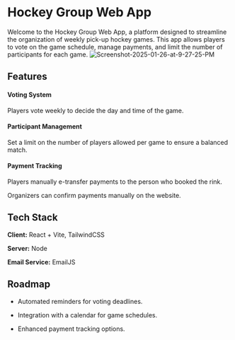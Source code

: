 
# Hockey Group Web App


Welcome to the Hockey Group Web App, a platform designed to streamline the organization of weekly pick-up hockey games. This app allows players to vote on the game schedule, manage payments, and limit the number of participants for each game.
<img src="https://i.ibb.co/TRfPQ8N/Screenshot-2025-01-26-at-9-27-25-PM.png" alt="Screenshot-2025-01-26-at-9-27-25-PM"/>



## Features

#### Voting System

Players vote weekly to decide the day and time of the game.

#### Participant Management

Set a limit on the number of players allowed per game to ensure a balanced match.

#### Payment Tracking

Players manually e-transfer payments to the person who booked the rink.

Organizers can confirm payments manually on the website.


## Tech Stack

**Client:** React + Vite, TailwindCSS 

**Server:** Node

**Email Service:** EmailJS


## Roadmap

- Automated reminders for voting deadlines.



- Integration with a calendar for game schedules.

- Enhanced payment tracking options.

